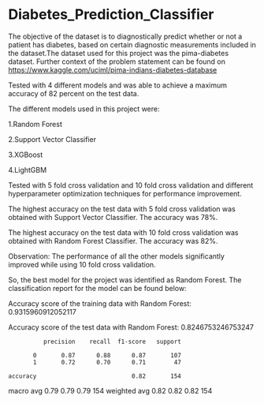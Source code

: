 # Diabetes_Prediction_Classifier


The objective of the dataset is to diagnostically predict whether or not a patient has diabetes, based on certain diagnostic measurements included in the dataset.The dataset used for this project was the pima-diabetes dataset. Further context of the problem statement can be found on https://www.kaggle.com/uciml/pima-indians-diabetes-database


Tested with 4 different models and was able to achieve a maximum accuracy of 82 percent on the test data.

The different models used in this project were:

1.Random Forest

2.Support Vector Classifier

3.XGBoost

4.LightGBM


Tested with  5 fold cross validation and 10 fold cross validation and different hyperparameter optimization techniques for performance improvement.


The highest accuracy on the test data with 5 fold cross validation was obtained with Support Vector Classifier. The accuracy was 78%.

The highest accuracy on the test data with 10 fold cross validation was obtained with Random Forest Classifier. The accuracy was 82%.

Observation: The performance of all the other models significantly improved while using 10 fold cross validation.


So, the best model for the project was identified as Random Forest. The classification report for the model can be found below:

Accuracy score of the training data with Random Forest:  0.9315960912052117

Accuracy score of the test data with Random Forest:  0.8246753246753247

              precision    recall  f1-score   support

           0       0.87      0.88      0.87       107
           1       0.72      0.70      0.71        47

    accuracy                           0.82       154
   macro avg       0.79      0.79      0.79       154
weighted avg       0.82      0.82      0.82       154




